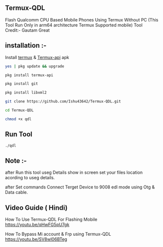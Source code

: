 ## Termux-QDL
Flash Qualcomm CPU Based Mobile Phones Using Termux Without PC
(This Tool Run Only in arm64 architecture Termux Supported mobile)
Tool Credit:- Gautam Great

## installation :- 

Install [termux](https://f-droid.org/repo/com.termux_118.apk) & [Termux-api](https://f-droid.org/repo/com.termux.api_51.apk) apk
```bash
yes | pkg update && upgrade
```
```bash
pkg install termux-api
```
```bash
pkg install git
```
```bash
pkg install libxml2
```
```bash
git clone https://github.com/Ishu43642/Termux-QDL.git
```
```bash
cd Termux-QDL
```
```bash
chmod +x qdl
```

## Run Tool
```bash
./qdl
```


## Note :-
after Run this tool useg Details show in screen set your files location acording to useg details.

after Set commands Connect Terget Device to 9008 edl mode using Otg & Data cable.

## Video Guide ( Hindi)

How To Use Termux-QDL For Flashing Mobile
https://youtu.be/qHwFG5pU7gk

How To Bypass Mi account & Frp using Termux-QDL
https://youtu.be/SV8wl06BTeg
